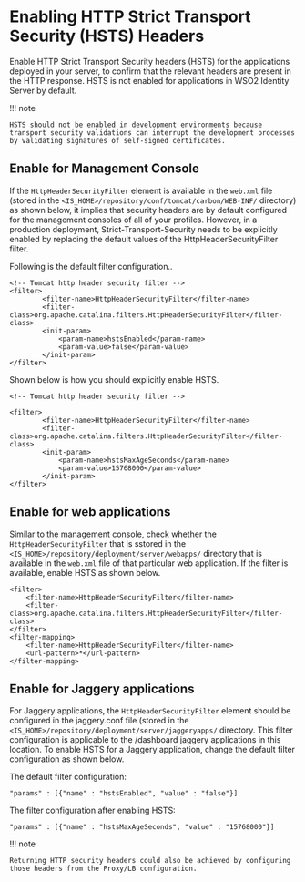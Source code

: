 # Enabling HTTP Strict Transport Security (HSTS) Headers

Enable HTTP Strict Transport Security headers (HSTS) for the applications deployed in your server, to confirm that the relevant headers are present in the HTTP response. HSTS is not enabled for applications in WSO2 Identity Server by default. 

!!! note 

	HSTS should not be enabled in development environments because transport security validations can interrupt the development processes by validating signatures of self-signed certificates. 


## Enable for Management Console 

If the `HttpHeaderSecurityFilter` element is available in the `web.xml` file (stored in the `<IS_HOME>/repository/conf/tomcat/carbon/WEB-INF/` directory) as shown below, it implies that security headers are by default configured for the management consoles of all of your profiles. However, in a production deployment, Strict-Transport-Security needs to be explicitly enabled by replacing the default <init-param> values of the HttpHeaderSecurityFilter filter.

Following is the default filter configuration..

```
<!-- Tomcat http header security filter -->
<filter>
        <filter-name>HttpHeaderSecurityFilter</filter-name>
        <filter-class>org.apache.catalina.filters.HttpHeaderSecurityFilter</filter-class>
        <init-param>
            <param-name>hstsEnabled</param-name>
            <param-value>false</param-value>
        </init-param>
</filter>
```

Shown below is how you should explicitly enable HSTS.

```
<!-- Tomcat http header security filter -->
 
<filter>
        <filter-name>HttpHeaderSecurityFilter</filter-name>
        <filter-class>org.apache.catalina.filters.HttpHeaderSecurityFilter</filter-class>
        <init-param>
            <param-name>hstsMaxAgeSeconds</param-name>
            <param-value>15768000</param-value>
        </init-param>
</filter>
```

## Enable for web applications

Similar to the management console, check whether the `HttpHeaderSecurityFilter` that is sstored in the `<IS_HOME>/repository/deployment/server/webapps/` directory that is available in the `web.xml` file of that particular web application. If the filter is available, enable HSTS as shown below.

```
<filter>
    <filter-name>HttpHeaderSecurityFilter</filter-name>        
    <filter-class>org.apache.catalina.filters.HttpHeaderSecurityFilter</filter-class>
</filter>
<filter-mapping>     
    <filter-name>HttpHeaderSecurityFilter</filter-name>     
    <url-pattern>*</url-pattern>
</filter-mapping>
```

## Enable for Jaggery applications

For Jaggery applications, the `HttpHeaderSecurityFilter` element should be configured in the jaggery.conf file (stored in the `<IS_HOME>/repository/deployment/server/jaggeryapps/` directory. This filter configuration is applicable to the /dashboard jaggery applications in this location. To enable HSTS for a Jaggery application, change the default filter configuration as shown below.

The default filter configuration:

```
"params" : [{"name" : "hstsEnabled", "value" : "false"}]
```

The filter configuration after enabling HSTS:

```
"params" : [{"name" : "hstsMaxAgeSeconds", "value" : "15768000"}]
```

!!! note

	Returning HTTP security headers could also be achieved by configuring those headers from the Proxy/LB configuration.


